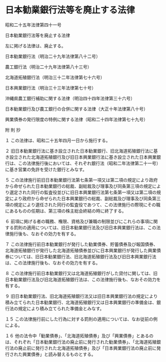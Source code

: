 # 日本勧業銀行法等を廃止する法律

昭和二十五年法律第四十一号

日本勧業銀行法等を廃止する法律

左に掲げる法律は、廃止する。

日本勧業銀行法（明治二十九年法律第八十二号）

農工銀行法（明治二十九年法律第八十三号）

北海道拓殖銀行法（明治三十二年法律第七十六号）

日本興業銀行法（明治三十三年法律第七十号）

沖縄県農工銀行補助に関する法律（明治四十四年法律第三十六号）

日本勧業銀行及び農工銀行の合併に関する法律（大正十年法律第八十号）

興業債券の発行限度の特例に関する法律（昭和二十四年法律第七十九号）

附 則 抄

１ この法律は、昭和二十五年四月一日から施行する。

２ 旧日本勧業銀行法に基き設立された日本勧業銀行、旧北海道拓殖銀行法に基き設立された北海道拓殖銀行及び旧日本興業銀行法に基き設立された日本興業銀行は、この法律施行後においては、それぞれ銀行法（昭和二年法律第二十一号）に基き営業の免許を受けた銀行とみなす。

５ この法律施行前旧日本勧業銀行法第七条第一項又は第二項の規定により政府から命ぜられた日本勧業銀行の総裁、副総裁及び理事及び同条第三項の規定により選定された同行の監査役並びに旧日本興業銀行法第七条第一項又は第二項の規定により政府から命ぜられた日本興業銀行の総裁、副総裁及び理事及び同条第三項の規定により選任された同行の監査役であつて、この法律施行の際現にその職にあるものの任期は、第三項の株主総会終結の時に終了する。

６ 前項に掲げる者の職務、権限、資格及び兼職の制限並びにこれらの事項に関する罰則の適用については、旧日本勧業銀行法及び旧日本興業銀行法は、この法律施行後も、なおその効力を有する。

７ この法律施行前日本勧業銀行が発行した勧業債券、貯蓄債券及び報国債券、北海道拓殖銀行が発行した北海道拓殖債券並びに日本興業銀行が発行した興業債券については、旧日本勧業銀行法、旧北海道拓殖銀行法及び旧日本興業銀行法は、この法律施行後も、なおその効力を有する。

８ この法律施行前日本勧業銀行又は北海道拓殖銀行がした貸付に関しては、旧日本勧業銀行法及び旧北海道拓殖銀行法は、この法律施行後も、なおその効力を有する。

９ 旧日本勧業銀行法、旧北海道拓殖銀行法又は旧日本興業銀行法の規定により積み立てられた日本勧業銀行、北海道拓殖銀行又は日本興業銀行の準備金は、銀行法の規定により積み立てられた準備金とみなす。

１５ この法律施行前にした行為に対する罰則の適用については、なお従前の例による。

１６ 他の法令中「勧業債券」、「北海道拓殖債券」及び「興業債券」とあるのは、それぞれ「日本勧業銀行法の廃止前に発行された勧業債券」、「北海道拓殖銀行法の廃止前に発行された北海道拓殖債券」及び「日本興業銀行法の廃止前に発行された興業債券」と読み替えるものとする。
